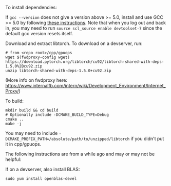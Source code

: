 To install dependencies:

If `gcc --version` does not give a version above >= 5.0, install and use GCC >= 5.0 by following [these instructions](https://our.internmc.facebook.com/intern/wiki/PyTorch/PyTorchDev/Workflow/Open_source/#initial-setup-recent-com).
Note that when you log out and back in, you may need to run `source scl_source enable devtoolset-7` since the default gcc version resets itself.

Download and extract libtorch.
To download on a devserver, run:
```
# from <repo root>/cpp/gpuops
wget $(fwdproxy-config wget) https://download.pytorch.org/libtorch/cu92/libtorch-shared-with-deps-1.5.0%2Bcu92.zip
unzip libtorch-shared-with-deps-1.5.0+cu92.zip
```
(More info on fwdproxy here: https://www.internalfb.com/intern/wiki/Development_Environment/Internet_Proxy/)

To build:
```
mkdir build && cd build
# Optionally include -DCMAKE_BUILD_TYPE=Debug
cmake ..
make -j
```
You may need to include `-DCMAKE_PREFIX_PATH=/absolute/path/to/unzipped/libtorch` if you didn't put it in cpp/gpuops.

The following instructions are from a while ago and may or may not be helpful:

If on a devserver, also install BLAS:
```
sudo yum install openblas-devel
```
